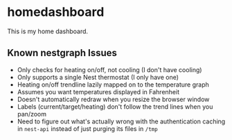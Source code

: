 # homedashboard

This is my home dashboard.

## Known nestgraph Issues

* Only checks for heating on/off, not cooling (I don't have cooling)
* Only supports a single Nest thermostat (I only have one)
* Heating on/off trendline lazily mapped on to the temperature graph
* Assumes you want temperatures displayed in Fahrenheit
* Doesn't automatically redraw when you resize the browser window
* Labels (current/target/heating) don't follow the trend lines when you pan/zoom
* Need to figure out what's actually wrong with the authentication caching in ```nest-api``` instead of just purging its files in ```/tmp```

